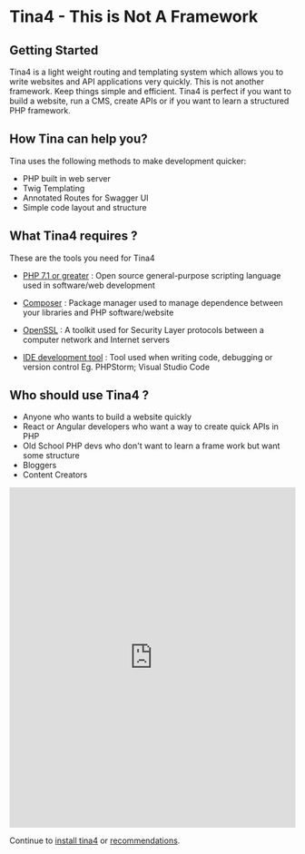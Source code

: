 <!--
// Tina4 : This Is Not A Framework
// Created with : PHPStorm
// User : andrevanzuydam
// Copyright (C)
// Contact : andrevanzuydam@gmail.com
-->
# Tina4 - This is Not A Framework
## Getting Started

Tina4 is a light weight routing and templating system which allows you to write websites and API applications very quickly.
This is not another framework. Keep things simple and efficient. Tina4 is perfect if you want to build a website, run a CMS, create APIs or if you want to learn a structured PHP framework.

## How Tina can help you?

Tina uses the following methods to make development quicker:

* PHP built in web server
* Twig Templating
* Annotated Routes for Swagger UI
* Simple code layout and structure

## What Tina4 requires ?

These are the tools you need for Tina4

* [PHP 7.1 or greater](installation/install-php.md) : Open source general-purpose scripting language used in software/web development

* [Composer](installation/install-composer.md) : Package manager used to manage dependence between your libraries and PHP software/website 

* [OpenSSL](installation/install-openssl.md) : A toolkit used for Security Layer protocols between a computer network and Internet servers

* [IDE development tool](installation/install-ide.md) : Tool used when writing code, debugging or version control Eg. PHPStorm; Visual Studio Code

## Who should use Tina4 ?

* Anyone who wants to build a website quickly
* React or Angular developers who want a way to create quick APIs in PHP
* Old School PHP devs who don't want to learn a frame work but want some structure
* Bloggers
* Content Creators

<iframe width="100%" height="600px" src="https://www.youtube.com/embed/9NDpHVlYIOo" frameborder="0" allow="accelerometer; autoplay; clipboard-write; encrypted-media; gyroscope; picture-in-picture" allowfullscreen></iframe>

Continue to [install tina4](installation/install-tina4.md) or [recommendations](recommendations.md).
